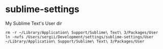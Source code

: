 # sublime-settings
My Sublime Text's User dir

```
rm -r ~/Library/Application\ Support/Sublime\ Text\ 3/Packages/User
ln -nvfs /Users/sergii/Development/settings/sublime-settings/User ~/Library/Application\ Support/Sublime\ Text\ 3/Packages/User
```
